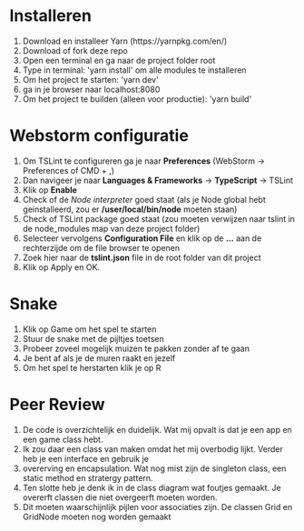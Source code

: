 # Installeren

<ol>
<li>Download en installeer Yarn (https://yarnpkg.com/en/)</li>
<li>Download of fork deze repo</li>
<li>Open een terminal en ga naar de project folder root</li>
<li>Type in terminal: 'yarn install' om alle modules te installeren</li>
<li>Om het project te starten: 'yarn dev'</li>
<li>ga in je browser naar localhost:8080</li>
<li>Om het project te builden (alleen voor productie): 'yarn build'</li>
</ol>

# Webstorm configuratie

<ol>
<li>Om TSLint te configureren ga je naar <b>Preferences</b> (WebStorm -> Preferences of CMD + ,)</li>
<li>Dan navigeer je naar <b>Languages & Frameworks</b> -> <b>TypeScript</b> -> TSLint</li>
<li>Klik op <b>Enable</b></li>
<li>Check of de <i>Node interpreter</i> goed staat (als je Node global hebt geinstalleerd, zou er <b>/user/local/bin/node</b> moeten staan)</li>
<li>Check of TSLint package goed staat (zou moeten verwijzen naar tslint in de node_modules map van deze project folder)</li>
<li>Selecteer vervolgens <b>Configuration File</b> en klik op de <b>...</b> aan de rechterzijde om de file browser te openen</li>
<li>Zoek hier naar de <b>tslint.json</b> file in de root folder van dit project</li>
<li>Klik op Apply en OK.</li>
</ol>

# Snake 
<ol>
<li>Klik op Game om het spel te starten</li>
<li> Stuur de snake met de pijltjes toetsen</li>
<li>Probeer zoveel mogelijk muizen te pakken zonder af te gaan</li>
<li>Je bent af als je de muren raakt en jezelf</li>
<li>Om het spel te herstarten klik je op R</li>
</ol>


# Peer Review
<ol>
<li>De code is overzichtelijk en duidelijk. Wat mij opvalt is dat je een app en een game class hebt.</li>
<li>Ik zou daar een class van maken omdat het mij overbodig lijkt. Verder heb je een interface en gebruik je </li>
<li>overerving en encapsulation. Wat nog mist zijn de singleton class, een static method en stratergy pattern. </li>
<li>Ten slotte heb je denk ik in de class diagram wat foutjes gemaakt. Je overerft classen die niet overgeerft moeten worden.</li>
<li>Dit moeten waarschijnlijk pijlen voor associaties zijn. De classen Grid en GridNode moeten nog worden gemaakt</li>